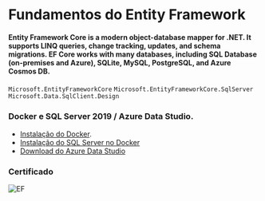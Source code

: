 # Fundamentos do Entity Framework

#### Entity Framework Core is a modern object-database mapper for .NET. It supports LINQ queries, change tracking, updates, and schema migrations. EF Core works with many databases, including SQL Database (on-premises and Azure), SQLite, MySQL, PostgreSQL, and Azure Cosmos DB.
``` Microsoft.EntityFrameworkCore ```
``` Microsoft.EntityFrameworkCore.SqlServer ```
``` Microsoft.Data.SqlClient.Design ```

### Docker e SQL Server 2019 / Azure Data Studio.

* [Instalação do Docker](https://balta.io/blog/docker-instalacao-configuracao-e-primeiros-passos?utm_source=github&utm_medium=2805-repo&utm_campaign=readme).
* [Instalação do SQL Server no Docker](https://balta.io/blog/sql-server-docker?utm_source=github&utm_medium=2805-repo&utm_campaign=readme)
* [Download do Azure Data Studio](https://docs.microsoft.com/pt-br/sql/azure-data-studio/download-azure-data-studio?view=sql-server-ver15)

### Certificado 

![EF](https://user-images.githubusercontent.com/77933748/231199927-ca2ffd9d-3934-4f4a-9de6-8dfd2e2d04c4.png)
